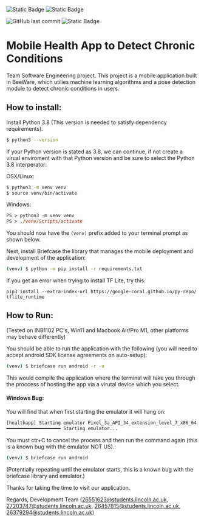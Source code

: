 ![Static Badge](https://img.shields.io/badge/build-android-green) ![Static Badge](https://img.shields.io/badge/build-ios-red) 

![GitHub last commit](https://img.shields.io/github/last-commit/mwilko/Mobile_Health_App) ![Static Badge](https://img.shields.io/badge/status-development-yellow)


# Mobile Health App to Detect Chronic Conditions

Team Software Engineering project. This project is a mobile application built in BeeWare, which utilies machine learning algorithms and a pose detection module to detect chronic conditions in users.

## How to install:

Install Python 3.8 (This version is needed to satisfy dependency requirements).
```sh
$ python3 --version
```
If your Python version is stated as 3.8, we can continue, if not create a virual enviroment with that Python version and be sure to select the Python 3.8 interperator:

OSX/Linux:
```sh
$ python3 -m venv venv
$ source venv/bin/activate
```

Windows:
```ps
PS > python3 -m venv venv
PS > ./venv/Scripts/activate
```


You should now have the `(venv)` prefix added to your terminal prompt as shown below.

Next, install Briefcase the library that manages the mobile deployment and development of the application:
```sh
(venv) $ python -m pip install -r requirements.txt
```
If you get an error when trying to install TF Lite, try this:
```
pip3 install --extra-index-url https://google-coral.github.io/py-repo/ tflite_runtime
```

## How to Run:

(Tested on INB1102 PC's, Win11 and Macbook Air/Pro M1, other platforms may behave differently)

You should be able to run the application with the following (you will need to accept android SDK license agreements on auto-setup):
```sh
(venv) $ briefcase run android -r -u
```
This would compile the application where the terminal will take you through the proccess of hosting the app via a virutal device which you select.

#### Windows Bug:
You will find that when first starting the emulator it will hang on:
```sh
[healthapp] Starting emulator Pixel_3a_API_34_extension_level_7_x86_64...
━━━━━━━━━━━━━━━━━━━━ Starting emulator...
```

You must ctr+C to cancel the process and then run the command again (this is a known bug with the emulator NOT US).:
```sh
(venv) $ briefcase run android
```

(Potentially repeating until the emulator starts, this is a known bug with the briefcase library and emulator.)


Thanks for taking the time to visit our application.

Regards,
Development Team
(26551623@students.lincoln.ac.uk, 27203747@students.lincoln.ac.uk, 26457815@students.lincoln.ac.uk, 26379294@students.lincoln.ac.uk)
